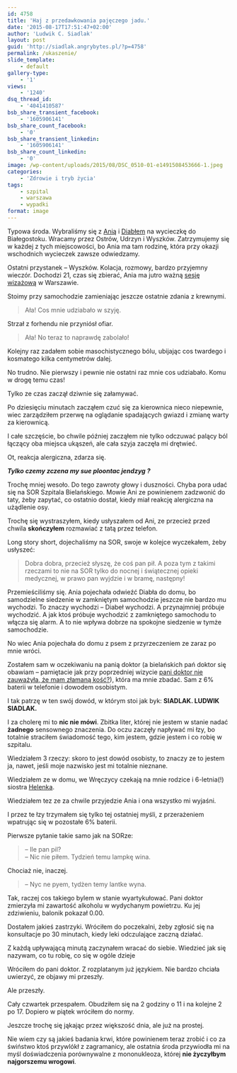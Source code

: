 ```yaml
---
id: 4758
title: 'Haj z przedawkowania pajęczego jadu.'
date: '2015-08-17T17:51:47+02:00'
author: 'Ludwik C. Siadlak'
layout: post
guid: 'http://siadlak.angrybytes.pl/?p=4758'
permalink: /ukaszenie/
slide_template:
    - default
gallery-type:
    - '1'
views:
    - '1240'
dsq_thread_id:
    - '4041410587'
bsb_share_transient_facebook:
    - '1605906141'
bsb_share_count_facebook:
    - '0'
bsb_share_transient_linkedin:
    - '1605906141'
bsb_share_count_linkedin:
    - '0'
image: /wp-content/uploads/2015/08/DSC_0510-01-e1491508453666-1.jpeg
categories:
    - 'Zdrowie i tryb życia'
tags:
    - szpital
    - warszawa
    - wypadki
format: image
---
```


Typowa środa. Wybraliśmy się z [Anią](http://www.rubinska.pl) i [Diabłem](http://diabel.siadlak.com) na wycieczkę do Białegostoku. Wracamy przez Ostrów, Udrzyn i Wyszków. Zatrzymujemy się w każdej z tych miejscowości, bo Ania ma tam rodzinę, która przy okazji wschodnich wycieczek zawsze odwiedzamy.

Ostatni przystanek – Wyszków. Kolacja, rozmowy, bardzo przyjemny wieczór. Dochodzi 21, czas się zbierać, Ania ma jutro ważną [sesję wizażową](http://www.rubinska.pl/#portfolio) w Warszawie.

Stoimy przy samochodzie zamieniając jeszcze ostatnie zdania z krewnymi.

> Ała! Cos mnie udziabało w szyję.

Strzał z forhendu nie przyniósł ofiar.

> Ała! No teraz to naprawdę zabolało!

Kolejny raz zadałem sobie masochistycznego bólu, ubijając cos twardego i kosmatego kilka centymetrów dalej.

No trudno. Nie pierwszy i pewnie nie ostatni raz mnie cos udziabało. Komu w drogę temu czas!

Tylko ze czas zaczął dziwnie się załamywać.

Po dziesięciu minutach zacząłem czuć się za kierownica nieco niepewnie, wiec zarządziłem przerwę na oglądanie spadających gwiazd i zmianę warty za kierownicą.

I całe szczęście, bo chwile później zacząłem nie tylko odczuwać palący ból łączący oba miejsca ukąszeń, ale cała szyja zaczęła mi drętwieć.

Ot, reakcja alergiczna, zdarza się.

***Tylko czemy zczena my sue ploontac jendzyg ?***

Trochę mniej wesoło. Do tego zawroty głowy i duszności. Chyba pora udać się na SOR Szpitala Bielańskiego. Mowie Ani ze powinienem zadzwonić do taty, żeby zapytać, co ostatnio dostał, kiedy miał reakcję alergiczna na użądlenie osy.

Trochę się wystraszyłem, kiedy usłyszałem od Ani, ze przecież przed chwila **skończyłem** rozmawiać z tatą przez telefon.

Long story short, dojechaliśmy na SOR, swoje w kolejce wyczekałem, żeby usłyszeć:

> Dobra dobra, przecież słyszę, że coś pan pił. A poza tym z takimi rzeczami to nie na SOR tylko do nocnej i świątecznej opieki medycznej, w prawo pan wyjdzie i w bramę, następny!

Przemieściliśmy się. Ania pojechała odwieźć Diabła do domu, bo samodzielne siedzenie w zamkniętym samochodzie jeszcze nie bardzo mu wychodzi. To znaczy wychodzi – Diabeł wychodzi. A przynajmniej próbuje wychodzić. A jak ktoś próbuje wychodzić z zamkniętego samochodu to włącza się alarm. A to nie wpływa dobrze na spokojne siedzenie w tymże samochodzie.

No wiec Ania pojechała do domu z psem z przyrzeczeniem ze zaraz po mnie wróci.

Zostałem sam w oczekiwaniu na panią doktor (a bielańskich pań doktor się obawiam – pamiętacie jak przy poprzedniej wizycie [pani doktor nie zauważyła, że mam złamaną kość?](http://personaldevelopment.pl/pasja/motocykle/tor-poznan-gleba/)), która ma mnie zbadać. Sam z 6% baterii w telefonie i dowodem osobistym.

I tak patrzę w ten swój dowód, w którym stoi jak byk: **SIADLAK. LUDWIK SIADLAK.**

I za cholerę mi to **nic nie mówi**. Zbitka liter, której nie jestem w stanie nadać **żadnego** sensownego znaczenia. Do oczu zaczęły napływać mi łzy, bo totalnie straciłem świadomość tego, kim jestem, gdzie jestem i co robię w szpitalu.

Wiedziałem 3 rzeczy: skoro to jest dowód osobisty, to znaczy ze to jestem ja, nawet, jeśli moje nazwisko jest mi totalnie nieznane.

Wiedziałem ze w domu, we Wręczycy czekają na mnie rodzice i 6-letnia(!) siostra [Helenka](http://helena.siadlak.pl).

Wiedziałem tez ze za chwile przyjedzie Ania i ona wszystko mi wyjaśni.

I przez te łzy trzymałem się tylko tej ostatniej myśli, z przerażeniem wpatrując się w pozostałe 6% baterii.

Pierwsze pytanie takie samo jak na SORze:

> – Ile pan pil?  
> – Nic nie piłem. Tydzień temu lampkę wina.

Chociaż nie, inaczej.

> – Nyc ne pyem, tydżen temy lantke wyna.

Tak, raczej cos takiego bylem w stanie wyartykułować. Pani doktor zmierzyła mi zawartość alkoholu w wydychanym powietrzu. Ku jej zdziwieniu, balonik pokazał 0.00.

Dostałem jakieś zastrzyki. Wróciłem do poczekalni, żeby zgłosić się na konsultacje po 30 minutach, kiedy leki odczulające zaczną działać.

Z każdą upływającą minutą zaczynałem wracać do siebie. Wiedzieć jak się nazywam, co tu robię, co się w ogóle dzieje

Wróciłem do pani doktor. Z rozplatanym już językiem. Nie bardzo chciała uwierzyć, ze objawy mi przeszły.

Ale przeszły.

Cały czwartek przespałem. Obudziłem się na 2 godziny o 11 i na kolejne 2 po 17. Dopiero w piątek wróciłem do normy.

Jeszcze trochę się jąkając przez większość dnia, ale już na prostej.

Nie wiem czy są jakieś badania krwi, które powinienem teraz zrobić i co za świństwo ktoś przywlókł z zagramanicy, ale ostatnia środa przywiodła mi na myśl doświadczenia porównywalne z mononukleoza, której **nie życzyłbym najgorszemu wrogowi**.